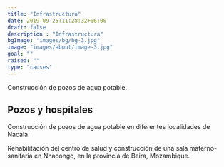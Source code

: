 ```yaml
---
title: "Infrastructura"
date: 2019-09-25T11:28:32+06:00
draft: false
description : "Infrastructura"
bgImage: "images/bg/bg-3.jpg"
image: "images/about/image-3.jpg"
goal: ""
raised: ""
type: "causes"
---
```



Construcción de pozos de agua potable.

## Pozos y hospitales

Construcción de pozos de agua potable en diferentes localidades de Nacala.

Rehabilitación del centro de salud y construcción de una sala materno-sanitaria en Nhacongo, en la provincia de Beira, Mozambique.
